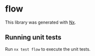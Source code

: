 # flow

This library was generated with [Nx](https://nx.dev).

## Running unit tests

Run `nx test flow` to execute the unit tests.
